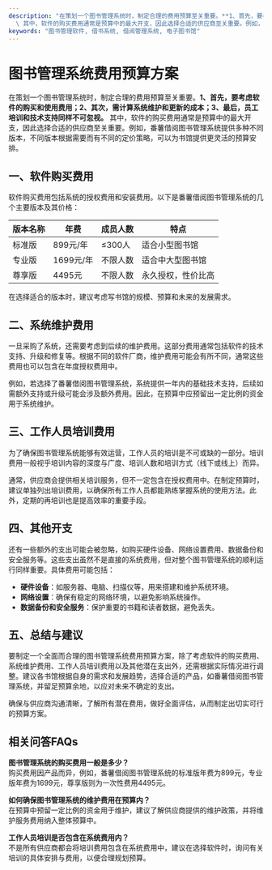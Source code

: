 ```yaml
---
description: "在策划一个图书管理系统时，制定合理的费用预算至关重要。**1、首先，要考虑软件的购买和使用费用；2、其次，需计算系统维护和更新的成本；3、最后，员工培训和技术支持同样不可忽视。**\
  \ 其中，软件的购买费用通常是预算中的最大开支，因此选择合适的供应商至关重要。例如，番薯借阅图书管理系统提供多种不同版本，不同版本根据需要而有不同的定价策略，可以为书馆提供更灵活的预算安排。"
keywords: "图书管理软件, 借书系统, 借阅管理系统, 电子图书馆"
---
```

# 图书管理系统费用预算方案

在策划一个图书管理系统时，制定合理的费用预算至关重要。**1、首先，要考虑软件的购买和使用费用；2、其次，需计算系统维护和更新的成本；3、最后，员工培训和技术支持同样不可忽视。** 其中，软件的购买费用通常是预算中的最大开支，因此选择合适的供应商至关重要。例如，番薯借阅图书管理系统提供多种不同版本，不同版本根据需要而有不同的定价策略，可以为书馆提供更灵活的预算安排。

## 一、软件购买费用

软件购买费用包括系统的授权费用和安装费用。以下是番薯借阅图书管理系统的几个主要版本及其价格：

| 版本名称       | 年费         | 成员人数       | 特点                             |
| -------------- | ------------ | --------------- | -------------------------------- |
| 标准版         | 899元/年    | ≤300人        | 适合小型图书馆                   |
| 专业版         | 1699元/年   | 不限人数      | 适合中大型图书馆                 |
| 尊享版         | 4495元      | 不限人数      | 永久授权，性价比高               |

在选择适合的版本时，建议考虑写书馆的规模、预算和未来的发展需求。

## 二、系统维护费用

一旦采购了系统，还需要考虑到后续的维护费用。这部分费用通常包括软件的技术支持、升级和修复等。根据不同的软件厂商，维护费用可能会有所不同，通常这些费用也可以包含在年度授权费用中。

例如，若选择了番薯借阅图书管理系统，系统提供一年内的基础技术支持，后续如需额外支持或升级可能会涉及额外费用。因此，在预算中应预留出一定比例的资金用于系统维护。

## 三、工作人员培训费用

为了确保图书管理系统能够有效运营，工作人员的培训是不可或缺的一部分。培训费用一般视乎培训内容的深度与广度、培训人数和培训方式（线下或线上）而异。

通常，供应商会提供相关培训服务，但不一定包含在授权费用中。在制定预算时，建议单独列出培训费用，以确保所有工作人员都能熟练掌握系统的使用方法。此外，定期的再培训也是提高效率的重要手段。

## 四、其他开支

还有一些额外的支出可能会被忽略，如购买硬件设备、网络设置费用、数据备份和安全服务等。这些支出虽然不是直接的系统费用，但对整个图书管理系统的顺利运行同样重要。具体费用可能包括：

- **硬件设备**：如服务器、电脑、扫描仪等，用来搭建和维护系统环境。
- **网络设置**：确保有稳定的网络环境，以避免影响系统操作。
- **数据备份和安全服务**：保护重要的书籍和读者数据，避免丢失。

## 五、总结与建议

要制定一个全面而合理的图书管理系统费用预算方案，除了考虑软件的购买费用、系统维护费用、工作人员培训费用以及其他潜在支出外，还需根据实际情况进行调整。建议各书馆根据自身的需求和发展趋势，选择合适的产品，如番薯借阅图书管理系统，并留足预算余地，以应对未来不确定的支出。

确保与供应商沟通清晰，了解所有潜在费用，做好全面评估，从而制定出切实可行的预算方案。

## 相关问答FAQs

**图书管理系统的购买费用一般是多少？**  
购买费用因产品而异，例如，番薯借阅图书管理系统的标准版年费为899元，专业版年费为1699元，尊享版则为一次性费用4495元。

**如何确保图书管理系统的维护费用在预算内？**  
在预算中预留一定比例的资金用于维护，建议了解供应商提供的维护政策，并将维护服务费用纳入整体预算中。

**工作人员培训是否包含在系统费用内？**  
不是所有供应商都会将培训费用包含在系统费用中，建议在选择软件时，询问有关培训的具体安排与费用，以便合理规划预算。
